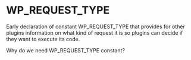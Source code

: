 # WP_REQUEST_TYPE
Early declaration of constant WP_REQUEST_TYPE that provides for other plugins information on what kind of request it is so plugins can decide if they want to execute its code.

Why do we need WP_REQUEST_TYPE constant?
